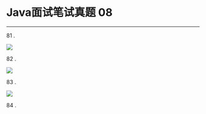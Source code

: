 # Java面试笔试真题 08
<hr>    
   
81 .    
   
![](https://i.imgur.com/BCwwLd4.jpg)   
  
82 . 
  
![](https://i.imgur.com/QG7jf9N.jpg)   
   
83 . 
   
![](https://i.imgur.com/KPlMFkD.jpg)   
   
84 . 
  
